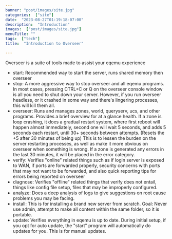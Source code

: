 ```yaml
---
banner: "post/images/site.jpg"
categories:  ["site"]
date:  "2023-08-27T01:19:18-07:00"
description:  "Introduction"
images:  ["post/images/site.jpg"]
menuTitle: ""
tags:  ["tech"]
title:  "Introduction to Overseer"

---
```

Overseer is a suite of tools made to assist your eqemu experience
<!--more-->
- start: Recommended way to start the server, runs shared memory then overseer
- stop: A more aggressive way to stop overseer and all eqemu programs. In most cases, pressing CTRL+C or Q on the overseer console window is all you need to shut down your server. However, if you run overseer headless, or it crashed in some way and there's lingering processes, this will kill them all.
- overseer: Runs and manages zones, world, queryserv, ucs, and other programs. Provides a brief overview for at a glance health. If a zone is loop crashing, it does a gradual restart system, where first reboot will happen almost immediately, second one will wait 5 seconds, and adds 5 seconds each restart, until 30+ seconds between attempts. (Resets the +5 after 30 minutes of being up) This is to lessen the burden on the server restarting processes, as well as make it more obvious on overseer when something is wrong. If a zone is generated any errors in the last 30 minutes, it will be placed in the error category.
- verify: Verifies "online" related things such as if login server is exposed to WAN, if ports are forwarded properly, security concerns with ports that may not want to be forwarded, and also quick reporting tips for errors being reported on overseer
- diagnose: Verifies "offline" related things that verify does not entail, things like config file setup, files that may be improperly configured.
- analyze: Does a deep analysis of logs to give suggestions on root cause problems you may be facing. 
- install: This is for installing a brand new server from scratch. Goal: Never use admin, attempt to make all content within the same folder, so it is portable.
- update: Verifies everything in eqemu is up to date. During initial setup, if you opt for auto update, the "start" program will automatically do updates for you. This is for manual updates.